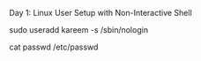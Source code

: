 Day 1: Linux User Setup with Non-Interactive Shell

sudo useradd kareem -s /sbin/nologin

cat passwd /etc/passwd
